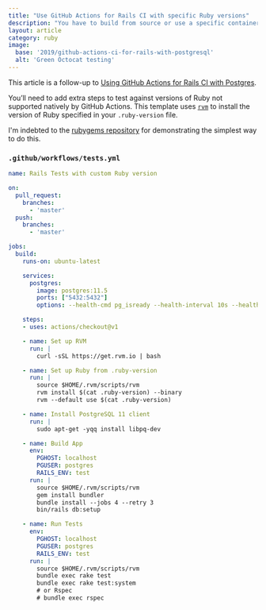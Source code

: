 ```yaml
---
title: "Use GitHub Actions for Rails CI with specific Ruby versions"
description: "You have to build from source or use a specific container"
layout: article
category: ruby
image:
  base: '2019/github-actions-ci-for-rails-with-postgresql'
  alt: 'Green Octocat testing'
---
```


This article is a follow-up to [Using GitHub Actions for Rails CI with Postgres](/ruby/github-actions-ci-for-rails-with-postgresql).

You’ll need to add extra steps to test against versions of Ruby not supported natively by GitHub Actions. This template uses [`rvm`](https://rvm.io) to install the version of Ruby specified in your `.ruby-version` file.

I'm indebted to the [rubygems repository](https://github.com/rubygems/rubygems/tree/master/.github/workflows) for demonstrating the simplest way to do this.


### `.github/workflows/tests.yml`

```yml
name: Rails Tests with custom Ruby version

on:
  pull_request:
    branches:
      - 'master'
  push:
    branches:
      - 'master'

jobs:
  build:
    runs-on: ubuntu-latest

    services:
      postgres:
        image: postgres:11.5
        ports: ["5432:5432"]
        options: --health-cmd pg_isready --health-interval 10s --health-timeout 5s --health-retries 5

    steps:
    - uses: actions/checkout@v1

    - name: Set up RVM
      run: |
        curl -sSL https://get.rvm.io | bash

    - name: Set up Ruby from .ruby-version
      run: |
        source $HOME/.rvm/scripts/rvm
        rvm install $(cat .ruby-version) --binary
        rvm --default use $(cat .ruby-version)

    - name: Install PostgreSQL 11 client
      run: |
        sudo apt-get -yqq install libpq-dev

    - name: Build App
      env:
        PGHOST: localhost
        PGUSER: postgres
        RAILS_ENV: test
      run: |
        source $HOME/.rvm/scripts/rvm
        gem install bundler
        bundle install --jobs 4 --retry 3
        bin/rails db:setup

    - name: Run Tests
      env:
        PGHOST: localhost
        PGUSER: postgres
        RAILS_ENV: test
      run: |
        source $HOME/.rvm/scripts/rvm
        bundle exec rake test
        bundle exec rake test:system
        # or Rspec
        # bundle exec rspec
```
